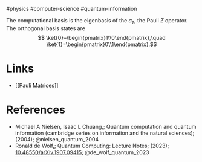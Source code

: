 #physics #computer-science #quantum-information 

The computational basis is the eigenbasis of the $\sigma_z$, the Pauli $Z$ operator. The orthogonal basis states are 
    $$ \ket{0}=\begin{pmatrix}1\\0\end{pmatrix},\quad \ket{1}=\begin{pmatrix}0\\1\end{pmatrix}.$$
# Links
- [[Pauli Matrices]]

# References
-  Michael A Nielsen, Isaac L Chuang,; Quantum computation and quantum information (cambridge series on information and the natural sciences); (2004);  @nielsen_quantum_2004 
-  Ronald de Wolf,; Quantum Computing: Lecture Notes; (2023); [10.48550/arXiv.1907.09415](https://www.doi.org/10.48550/arXiv.1907.09415);  @de_wolf_quantum_2023 

